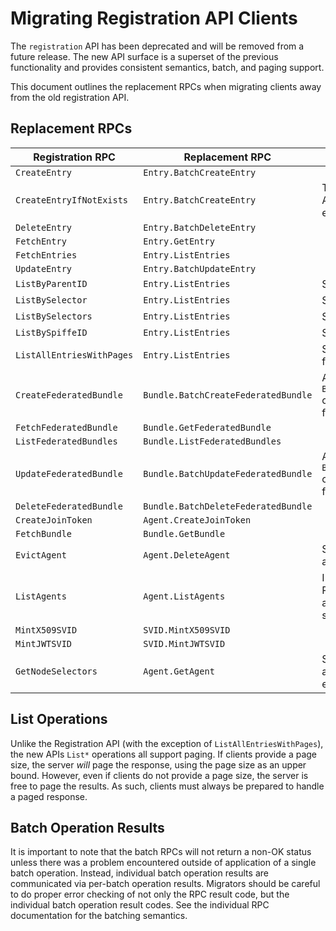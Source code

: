 # Migrating Registration API Clients

The `registration` API has been deprecated and will be removed from a future
release. The new API surface is a superset of the previous functionality and
provides consistent semantics, batch, and paging support.

This document outlines the replacement RPCs when migrating clients away from
the old registration API.

## Replacement RPCs

| Registration RPC          | Replacement RPC                     | Notes
| ------------------------- | ----------------------------------- | -------------------------------
| `CreateEntry`             | `Entry.BatchCreateEntry`            |
| `CreateEntryIfNotExists`  | `Entry.BatchCreateEntry`            | The result code for the entry is ALREADY_EXISTS when the entry is preexisting.
| `DeleteEntry`             | `Entry.BatchDeleteEntry`            |
| `FetchEntry`              | `Entry.GetEntry`                    |
| `FetchEntries`            | `Entry.ListEntries`                 |
| `UpdateEntry`             | `Entry.BatchUpdateEntry`            |
| `ListByParentID`          | `Entry.ListEntries`                 | See the `by_parent_id` filter.
| `ListBySelector`          | `Entry.ListEntries`                 | See the `by_selectors` filter.
| `ListBySelectors`         | `Entry.ListEntries`                 | See the `by_selectors` filter.
| `ListBySpiffeID`          | `Entry.ListEntries`                 | See the `by_spiffe_id` filter.
| `ListAllEntriesWithPages` | `Entry.ListEntries`                 | See the `page_size` / `page_token` fields.
| `CreateFederatedBundle`   | `Bundle.BatchCreateFederatedBundle` | Alternatively, `Bundle.BatchSetFederatedBundle` can be used to "upsert" the federated bundle.
| `FetchFederatedBundle`    | `Bundle.GetFederatedBundle`         |
| `ListFederatedBundles`    | `Bundle.ListFederatedBundles`       |
| `UpdateFederatedBundle`   | `Bundle.BatchUpdateFederatedBundle` | Alternatively, `Bundle.BatchSetFederatedBundle` can be used to "upsert" the federated bundle.
| `DeleteFederatedBundle`   | `Bundle.BatchDeleteFederatedBundle` |
| `CreateJoinToken`         | `Agent.CreateJoinToken`             |
| `FetchBundle`             | `Bundle.GetBundle`                  |
| `EvictAgent`              | `Agent.DeleteAgent`                 | See the `Agent.BanAgent` RPC for a similar but distinct operation.
| `ListAgents`              | `Agent.ListAgents`                  | Implementors must assume the RPC can page results arbitrarily, as deemed necessary by the server.
| `MintX509SVID`            | `SVID.MintX509SVID`                 |
| `MintJWTSVID`             | `SVID.MintJWTSVID`                  |
| `GetNodeSelectors`        | `Agent.GetAgent`                    | Selectors are included in the agent information, unless explicitly filtered.

## List Operations

Unlike the Registration API (with the exception of `ListAllEntriesWithPages`),
the new APIs `List*` operations all support paging. If clients provide a page
size, the server _will_ page the response, using the page size as an upper bound.
However, even if clients do not provide a page size, the server is free to
page the results. As such, clients must always be prepared to handle a paged
response.

## Batch Operation Results

It is important to note that the batch RPCs will not return a non-OK status
unless there was a problem encountered outside of application of a single batch
operation. Instead, individual batch operation results are communicated via
per-batch operation results. Migrators should be careful to do proper error
checking of not only the RPC result code, but the individual batch operation
result codes. See the individual RPC documentation for the batching semantics.
